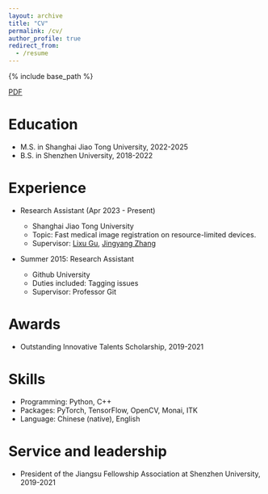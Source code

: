```yaml
---
layout: archive
title: "CV"
permalink: /cv/
author_profile: true
redirect_from:
  - /resume
---
```


{% include base_path %}

<a href="../assets/Resume_blackline.pdf"> PDF </a>

Education
======
* M.S. in Shanghai Jiao Tong University, 2022-2025
* B.S. in Shenzhen University, 2018-2022

Experience
======
* Research Assistant (Apr 2023 - Present)
  * Shanghai Jiao Tong University
  * Topic: Fast medical image registration on resource-limited devices.
  * Supervisor: [Lixu Gu](https://scholar.google.com/citations?user=9joB-d0AAAAJ&hl=en&oi=ao), [Jingyang Zhang](https://scholar.google.com/citations?user=C-M2ufUAAAAJ&hl=en&oi=ao)

* Summer 2015: Research Assistant
  * Github University
  * Duties included: Tagging issues
  * Supervisor: Professor Git

Awards
======
* Outstanding Innovative Talents Scholarship, 2019-2021

Skills
======
* Programming: Python, C++
* Packages: PyTorch, TensorFlow, OpenCV, Monai, ITK
* Language: Chinese (native), English
  
Service and leadership
======
* President of the Jiangsu Fellowship Association at Shenzhen University, 2019-2021
